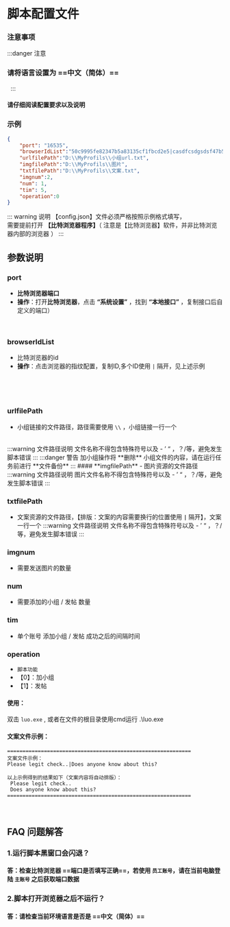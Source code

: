 #  脚本配置文件

### 注意事项
:::danger 注意
### 请将语言设置为 ==**中文（简体）**==
![]()
<img class="personalPic" :src="('/vuePress/assets/img/language.png')">
:::

#### **请仔细阅读配置要求以及说明**

### **示例**
```json
{
	"port": "16535",
	"browserIdList":"50c9995fe82347b5a83135cf1fbcd2e5|casdfcsdgsdsf47b5a83135cf1fbcd2e5|sdsadsacsfasdsad5as4asc5sac1s5a",
	"urlfilePath":"D:\\MyProfils\\小组url.txt",
	"imgfilePath":"D:\\MyProfils\\图片",
	"txtfilePath":"D:\\MyProfils\\文案.txt",
	"imgnum":2,
	"num": 1,
	"tim": 5,
	"operation":0
}
```
::: warning 说明
【config.json】文件必须严格按照示例格式填写，<br>
需要提前打开 **【比特浏览器程序】**（ 注意是【比特浏览器】软件，并非比特浏览器内部的浏览器 ）
:::

## 参数说明
### **port** 
- **比特浏览器端口**
- **操作**：打开**比特浏览器**，点击 **“系统设置”** ，找到 **“本地接口”** ，复制接口后自定义的端口）

![]()
<img class="personalPic" :src="('/vuePress/assets/img/btport.png')">

### **browserIdList** 
- 比特浏览器的id
- **操作**：点击浏览器的指纹配置，复制ID,多个ID使用 `|` 隔开，见上述示例

![]()
<img class="personalPic" :src="('/vuePress/assets/img/zhiwen.png')">

![]()
<img class="personalPic" :src="('/vuePress/assets/img/fopy.png')">

### **urlfilePath**
- 小组链接的文件路径，路径需要使用 `\\` ，小组链接一行一个
<br>
:::warning 文件路径说明
文件名称不得包含特殊符号以及 - ’ “ ，？/等，避免发生脚本错误
:::
:::danger 警告
加小组操作将 **删除** 小组文件的内容，请在运行任务前进行 **文件备份**
:::
#### **imgfilePath**
- 图片资源的文件路径 
:::warning 文件路径说明
图片文件名称不得包含特殊符号以及 - ’ “ ，？/等，避免发生脚本错误
:::

### **txtfilePath**
- 文案资源的文件路径，【排版：文案的内容需要换行的位置使用  **`|`**  隔开】，文案一行一个
:::warning 文件路径说明
文件名称不得包含特殊符号以及 - ’ “ ，？/等，避免发生脚本错误
:::

### **imgnum**
- 需要发送图片的数量
### **num**
- 需要添加的小组 / 发帖 数量
### **tim**
- 单个账号 添加小组 / 发帖 成功之后的间隔时间
### **operation**
- `脚本功能 `
- 【0】：加小组  
- 【1】：发帖

#### **使用：**
双击 `luo.exe` , 或者在文件的根目录使用cmd运行 .\luo.exe


#### **文案文件示例：**
```text
============================================================
文案文件示例：
Please legit check..|Does anyone know about this?

以上示例得到的结果如下（文案内容将自动排版）：
 Please legit check..
 Does anyone know about this?
============================================================
```

![]()
<img class="personalPic" :src="('/vuePress/assets/img/fbdiscuss.png')">

## FAQ 问题解答
### 1.运行脚本黑窗口会闪退？
#### 答：检查比特浏览器 ==**端口是否填写正确**==，若使用 **`员工账号`**，请在当前电脑登陆 **`主账号`** 之后获取端口数据 
### 2.脚本打开浏览器之后不运行？
#### 答：请检查当前环境语言是否是 ==**中文（简体）**==